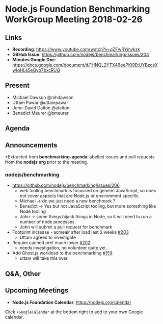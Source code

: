 # Node.js Foundation Benchmarking WorkGroup Meeting 2018-02-26

## Links

* **Recording**: https://www.youtube.com/watch?v=qZFwRYmvkzk
* **GitHub Issue**: https://github.com/nodejs/benchmarking/issues/204
* **Minutes Google Doc**: https://docs.google.com/document/d/1HNQL2YTX46eePKi9EtUYBzceXwIqHLe5eQyo7bxcRUQ

## Present

* Michael Dawson @mhdawson
* Uttam Pawar @uttampawar
* John-David Dalton @jdalton
* Benedict Meurer @bmeurer

 
## Agenda

## Announcements
 
*Extracted from **benchmarking-agenda** labelled issues and pull requests from the **nodejs org** prior to the meeting.

### nodejs/benchmarking

* https://github.com/nodejs/benchmarking/issues/206
  * web  tooling benchmark is focussed on generic JavaScript, so does not cover aspects that
    are Node.js or environment specific.
  * Michael -> do we just need a new benchmark ?
  * Benedict -> Yes but not JavaScript tooling, but more something like Node tooling
  * John -> some things hijack things in Node, so it will need to run a number of node processes
  * John will submit a pull request for benchmark
* Footprint increase - acmeair after load last 2 weeks [#203](https://github.com/nodejs/benchmarking/issues/203)
  * Uttam agreed to investigate
* Require cached pref much lower [#202](https://github.com/nodejs/benchmarking/issues/202)
  * needs investigation, no volunteer quite yet.
* Add Ghost.js workload to the benchmarking [#159](https://github.com/nodejs/benchmarking/issues/159)
  * uttam will take this over.


## Q&A, Other

## Upcoming Meetings

* **Node.js Foundation Calendar**: https://nodejs.org/calendar

Click `+GoogleCalendar` at the bottom right to add to your own Google calendar.

